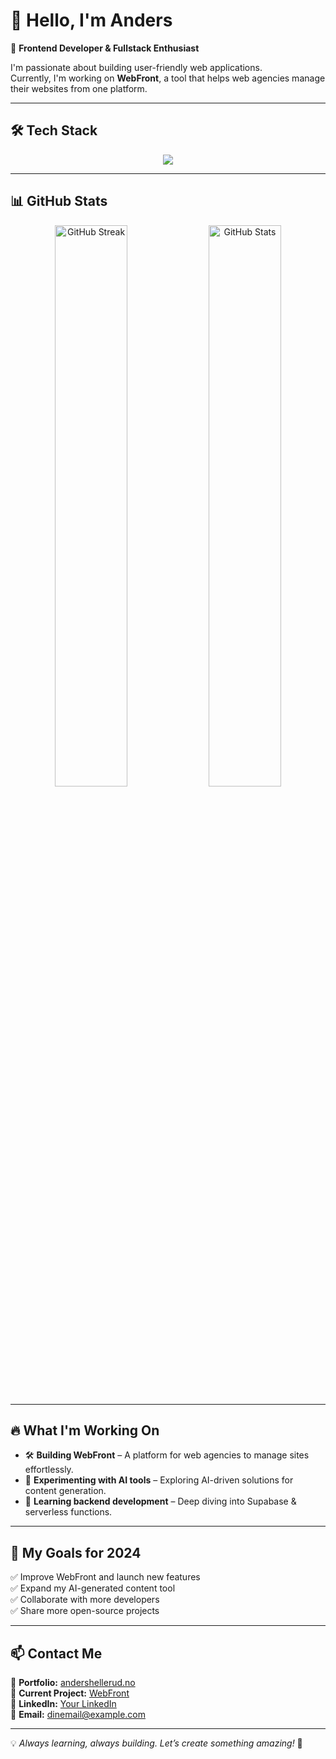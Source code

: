 # 👋 Hello, I'm Anders  

🚀 **Frontend Developer & Fullstack Enthusiast**  

I'm passionate about building user-friendly web applications.  
Currently, I'm working on **WebFront**, a tool that helps web agencies manage their websites from one platform.  

---

## 🛠️ Tech Stack  

<div align="center">
  <img src="https://skillicons.dev/icons?i=js,ts,react,next,nodejs,tailwind,supabase,netlify,git" />
</div>

---

## 📊 GitHub Stats  

<div align="center">
  <img src="https://github-readme-streak-stats.herokuapp.com/?user=flanderos&theme=tokyonight" alt="GitHub Streak" width="48%" />
  <img src="https://github-readme-stats.vercel.app/api?username=flanderos&show_icons=true&theme=tokyonight&count_private=true" alt="GitHub Stats" width="48%" />
</div>

---

## 🔥 What I'm Working On  

- 🛠 **Building WebFront** – A platform for web agencies to manage sites effortlessly.  
- 🚀 **Experimenting with AI tools** – Exploring AI-driven solutions for content generation.  
- 🌱 **Learning backend development** – Deep diving into Supabase & serverless functions.  

---

## 🎯 My Goals for 2024  

✅ Improve WebFront and launch new features  
✅ Expand my AI-generated content tool  
✅ Collaborate with more developers  
✅ Share more open-source projects  

---

## 📫 Contact Me  

📌 **Portfolio:** [andershellerud.no](https://www.andershellerud.no)  
📌 **Current Project:** [WebFront](https://webfront.no)  
💼 **LinkedIn:** [Your LinkedIn](https://www.linkedin.com/in/DIN-LINKEDIN)  
📧 **Email:** [dinemail@example.com](mailto:dinemail@example.com)  

---

💡 *Always learning, always building. Let’s create something amazing!* 🚀  
